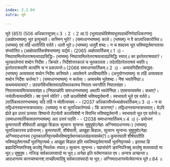 ```yaml
---
index: 3.2.84
sutra: भूते

---
```

 भूते (851) (506 अधिकारसूत्रम्॥ 3 । 2 । 2 आ.1) (भूतपदार्थविशेष्यभूतपदार्थनिर्णयाधिकरणम्)  (आक्षेपभाष्यम्) भूत इत्युच्यते। कस्मिन् भूते?। (समाधानभाष्यम्) काले। (भाष्यम्) न वै कालाधिकारोस्ति॥ (भाष्यम्) एवं तर्हि धातोरिति वर्तते। धातौ भूते॥ (भाष्यम्) धातुर्वै शब्दः। न च शब्दस्य भूत भविष्यद्वर्तमानतायाः संभवोस्ति॥ (आक्षेपवार्तिकशेषभाष्यम्) यद्येवं। (2065 आक्षेपवार्तिकम्॥ 1 ॥) - निष्ठायामितरेतराश्रयत्वादप्रसिद्धिः- (भाष्यम्) निष्ठायामितरेतराश्रयत्वादप्रसिद्धिः स्यात्॥ का इतरेतराश्रयता?। भूतकालेनायं शब्देन निर्देशः। क्रियते। निर्देशोत्तरकालं च भूतकालता। तदेतदितरेतराश्रयं भवति॥ इतरेतराश्रयाणि कार्याणि च न प्रकल्पन्ते॥ (2066 समाधानवार्तिकम्॥ 2 ॥) - अव्ययनिर्देशात्सिद्धम्- (भाष्यम्) अव्ययवता शब्देन निर्देशः करिष्यते। अवर्तमाने अभविष्यतीति। (अनुयोगभाष्यम्) स तर्हि अव्ययवता शब्देन निर्देशः कर्तव्यः?। (समाधानभाष्यम्) न कर्तव्यः। अव्ययमेष भूतेशब्दः। नैषा भवतेर्निष्ठा॥ कथमव्ययत्वम्?। उपसर्गविभक्तिस्वरप्रतिरूपकाश्च निपाता भवन्तीति निपातसंज्ञा। निपाताव्ययमित्यव्ययसंज्ञा॥ (निष्ठापक्षेपि समाधानभाष्यम्) अथापि भवतेर्निष्ठा। एवमप्यव्ययमेव। कथम्?। नव्येतीत्यव्ययमिति। क्व पुनर्न व्येति?। एतौ कालविशेषौ भविष्यद्वर्तमानौ। स्वभावतो भूते एव वर्तते॥ (वार्तिकावतरणभाष्यम्) यदि तर्हि न व्येतीत्यव्यम् - - (2037 अधिकारवैर्य्यथ्याक्षेपवार्तिकम्॥ 3 ॥) - न वा तद्विधानस्यानन्यत्राभावात्- (भाष्यम्) न वा भूताधिकारेणार्थः। किं कारणम्?। तद्विधानस्यान्यत्राभावात्। येऽपि ह्येते इत उत्तरं प्रत्ययाः शिष्यन्ते तेऽप्येतौ कालविशेषौ न वियन्ति भविष्यद्वर्तमानौ। स्वभावतो भूत एव वर्तन्ते॥ (समाधानवार्तिकावतरणभाष्यम्) अत उत्तरं पठति - - (2038 समाधानवार्तिकम्॥ 4 ॥) (- प्रयोजनं कुमारघाती शीर्षघाती आखुहा बिडालः सुत्वानः सुन्वन्तः सुषुपुषोऽनेहाः अग्निमादधानस्य-) (भाष्यम्) भूताधिकारस्य प्रयोजनम्। कुमारघाती, शीर्षघाती, आखुहा बिडालः, सुत्वानः सुन्वन्तः सुषुपुषोऽनेहाः अग्निमादधानस्य (भूतकालनिवृत्त्यर्थेभविष्यद्वर्तमानकालसंप्रत्ययार्थम्?)॥ कुमारघाती शीर्षघातीति भविष्यद्वर्तमानार्थो भूतनिवृत्त्यर्थः॥ आखुहा बिडाल इति भवतिष्यद्वर्तमानार्थो भूतनिवृत्त्यर्थः। इतरथा हि ब्रह्मादिनियमस्त्रिषु कालेषु निवर्तकः स्यात्॥ सुत्वानः सुन्वन्तः। यज्ञसंयोगे ङ्वनिपस्त्रिषु कालेषु शतापवादो मा भूत्॥ सुषुपुषः। नजिङ् सर्वकालापवादो मा भूत्॥ अनेहा इति वर्तमानकाल एव। अन्यत्र अनहन्ता॥ आदधानस्य कानचश्चानश् ताच्छील्यादिषु सर्वकालापवादो मा भूत्। अग्निमादधानस्येत्येवान्यत्र भूते॥ 84 ॥ 